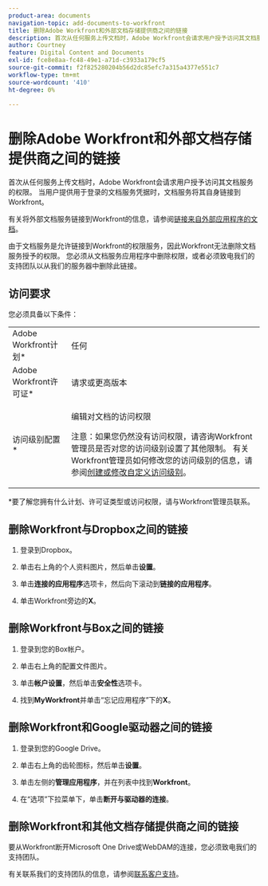 ```yaml
---
product-area: documents
navigation-topic: add-documents-to-workfront
title: 删除Adobe Workfront和外部文档存储提供商之间的链接
description: 首次从任何服务上传文档时，Adobe Workfront会请求用户授予访问其文档服务的权限。 当用户提供用于登录的文档服务凭据时，文档服务将其自身链接到Workfront。
author: Courtney
feature: Digital Content and Documents
exl-id: fce8e8aa-fc48-49e1-a71d-c3933a179cf5
source-git-commit: f2f825280204b56d2dc85efc7a315a4377e551c7
workflow-type: tm+mt
source-wordcount: '410'
ht-degree: 0%

---
```


# 删除Adobe Workfront和外部文档存储提供商之间的链接

首次从任何服务上传文档时，Adobe Workfront会请求用户授予访问其文档服务的权限。 当用户提供用于登录的文档服务凭据时，文档服务将其自身链接到Workfront。

有关将外部文档服务链接到Workfront的信息，请参阅[链接来自外部应用程序的文档](../../documents/adding-documents-to-workfront/link-documents-from-external-apps.md)。

由于文档服务是允许链接到Workfront的权限服务，因此Workfront无法删除文档服务授予的权限。 您必须从文档服务应用程序中删除权限，或者必须致电我们的支持团队以从我们的服务器中删除此链接。

## 访问要求

您必须具备以下条件：

<table style="table-layout:auto"> 
 <col> 
 <col> 
 <tbody> 
  <tr> 
   <td role="rowheader">Adobe Workfront计划*</td> 
   <td> <p> 任何</p> </td> 
  </tr> 
  <tr> 
   <td role="rowheader">Adobe Workfront许可证*</td> 
   <td> <p>请求或更高版本</p> </td> 
  </tr> 
  <tr> 
   <td role="rowheader">访问级别配置*</td> 
   <td> <p>编辑对文档的访问权限</p> <p>注意：如果您仍然没有访问权限，请咨询Workfront管理员是否对您的访问级别设置了其他限制。 有关Workfront管理员如何修改您的访问级别的信息，请参阅<a href="../../administration-and-setup/add-users/configure-and-grant-access/create-modify-access-levels.md" class="MCXref xref">创建或修改自定义访问级别</a>。</p> </td> 
  </tr> 
 </tbody> 
</table>

&#42;要了解您拥有什么计划、许可证类型或访问权限，请与Workfront管理员联系。

## 删除Workfront与Dropbox之间的链接

1. 登录到Dropbox。
1. 单击右上角的个人资料图片，然后单击&#x200B;**设置**。
1. 单击&#x200B;**连接的应用程序**&#x200B;选项卡，然后向下滚动到&#x200B;**链接的应用程序**。

1. 单击Workfront旁边的&#x200B;**X**。

## 删除Workfront与Box之间的链接

1. 登录到您的Box帐户。
1. 单击右上角的配置文件图片。
1. 单击&#x200B;**帐户设置**，然后单击&#x200B;**安全性**&#x200B;选项卡。

1. 找到&#x200B;**MyWorkfront**&#x200B;并单击“忘记应用程序”下的&#x200B;**X**。

## 删除Workfront和Google驱动器之间的链接

1. 登录到您的Google Drive。
1. 单击右上角的齿轮图标，然后单击&#x200B;**设置**。
1. 单击左侧的&#x200B;**管理应用程序**，并在列表中找到&#x200B;**Workfront**。

1. 在“选项”下拉菜单下，单击&#x200B;**断开与驱动器的连接**。

## 删除Workfront和其他文档存储提供商之间的链接

要从Workfront断开Microsoft One Drive或WebDAM的连接，您必须致电我们的支持团队。

有关联系我们的支持团队的信息，请参阅[联系客户支持](../../workfront-basics/tips-tricks-and-troubleshooting/contact-customer-support.md)。
